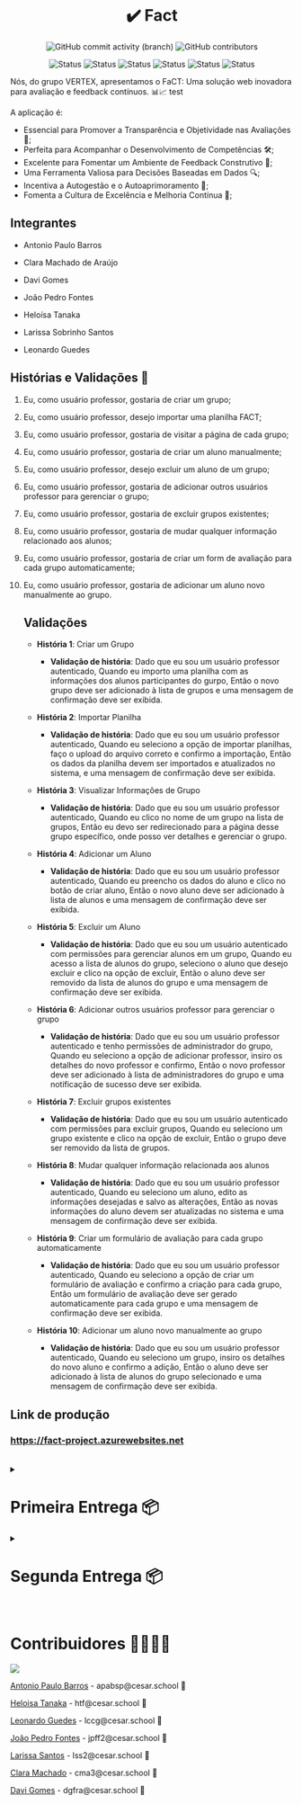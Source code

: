 <h1 align="center">✔️ Fact </h1>
<div align="center">
   <img alt="GitHub commit activity (branch)" src="https://img.shields.io/github/commit-activity/t/JotaPeans/fact-project/main">
    <img alt="GitHub contributors" src="https://img.shields.io/github/contributors/JotaPeans/fact-project">
</div>
<p align="center"> <img src="https://img.shields.io/badge/Django-092E20?style=for-the-badge&logo=django&logoColor=white" alt="Status">
    <img src="https://img.shields.io/badge/HTML5-E34F26?style=for-the-badge&logo=html5&logoColor=white" alt="Status">
    <img src="https://img.shields.io/badge/CSS3-1572B6?style=for-the-badge&logo=css3&logoColor=white" alt="Status">
    <img src="https://img.shields.io/badge/Python-14354C?style=for-the-badge&logo=python&logoColor=white" alt="Status">
    <img src="https://img.shields.io/badge/JavaScript-F7DF1E?style=for-the-badge&logo=javascript&logoColor=black" alt="Status">
    <img src="https://img.shields.io/badge/Pandas-1572B6?style=for-the-badge&logo=Pandas&color=black" alt="Status"></p>


Nós, do grupo VERTEX, apresentamos o FaCT: Uma solução web inovadora para avaliação e feedback contínuos. 📊📈
test

A aplicação é:

- Essencial para Promover a Transparência e Objetividade nas Avaliações 🌟;
- Perfeita para Acompanhar o Desenvolvimento de Competências 🛠️;
- Excelente para Fomentar um Ambiente de Feedback Construtivo 💬;
- Uma Ferramenta Valiosa para Decisões Baseadas em Dados 🔍;
- Incentiva a Autogestão e o Autoaprimoramento 🚀;
- Fomenta a Cultura de Excelência e Melhoria Contínua 🌱;

## Integrantes
* Antonio Paulo Barros

* Clara Machado de Araújo

* Davi Gomes

* João Pedro Fontes

* Heloísa Tanaka

* Larissa Sobrinho Santos

* Leonardo Guedes

## Histórias e Validações 📜

1. Eu, como usuário professor, gostaria de criar um grupo;
2. Eu, como usuário professor, desejo importar uma planilha FACT;
3. Eu, como usuário professor, gostaria de visitar a página de cada grupo;
4. Eu, como usuário professor, gostaria de criar um aluno manualmente;
5. Eu, como usuário professor, desejo excluir um aluno de um grupo;
6. Eu, como usuário professor, gostaria de adicionar outros usuários professor para gerenciar o grupo;
7. Eu, como usuário professor, gostaria de excluir grupos existentes;
8. Eu, como usuário professor, gostaria de mudar qualquer informação relacionado aos alunos;
9. Eu, como usuário professor, gostaria de criar um form de avaliação para cada grupo automaticamente;
10. Eu, como usuário professor, gostaria de adicionar um aluno novo manualmente ao grupo.


    ## Validações
      
    - **História 1**: Criar um Grupo  <br/>
      - **Validação de história**: Dado que eu sou um usuário professor autenticado,
                                   Quando eu importo uma planilha com as informações dos alunos participantes do gurpo,
                                   Então o novo grupo deve ser adicionado à lista de grupos e uma mensagem de confirmação deve ser exibida.

    - **História 2**: Importar Planilha <br/> 
      - **Validação de história**: Dado que eu sou um usuário professor autenticado,
                                   Quando eu seleciono a opção de importar planilhas, faço o upload do arquivo correto e confirmo a importação,
                                   Então os dados da planilha devem ser importados e atualizados no sistema, e uma mensagem de confirmação deve ser exibida. 

    - **História 3**: Visualizar Informações de Grupo <br/>
      - **Validação de história**: Dado que eu sou um usuário professor autenticado,
                                   Quando eu clico no nome de um grupo na lista de grupos,
                                   Então eu devo ser redirecionado para a página desse grupo específico, onde posso ver detalhes e gerenciar o grupo.

    - **História 4**: Adicionar um Aluno <br/>
      - **Validação de história**: Dado que eu sou um usuário professor autenticado,
                                   Quando eu preencho os dados do aluno e clico no botão de criar aluno,
                                   Então o novo aluno deve ser adicionado à lista de alunos e uma mensagem de confirmação deve ser exibida. 

    - **História 5**: Excluir um Aluno <br/>
      - **Validação de história**: Dado que eu sou um usuário autenticado com permissões para gerenciar alunos em um grupo,
                                   Quando eu acesso a lista de alunos do grupo, seleciono o aluno que desejo excluir e clico na opção de excluir,
                                   Então o aluno deve ser removido da lista de alunos do grupo e uma mensagem de confirmação deve ser exibida.
        
    - **História 6**: Adicionar outros usuários professor para gerenciar o grupo <br/>
       - **Validação de história**: Dado que eu sou um usuário professor autenticado e tenho permissões de administrador do grupo,
                                    Quando eu seleciono a opção de adicionar professor, insiro os detalhes do novo professor e confirmo,
                                    Então o novo professor deve ser adicionado à lista de administradores do grupo e uma notificação de sucesso deve ser exibida.
         
    - **História 7**: Excluir grupos existentes <br/>
      - **Validação de história**: Dado que eu sou um usuário autenticado com permissões para excluir grupos,
                                   Quando eu seleciono um grupo existente e clico na opção de excluir,
                                   Então o grupo deve ser removido da lista de grupos.
        
    - **História 8**: Mudar qualquer informação relacionada aos alunos <br/>
      - **Validação de história**: Dado que eu sou um usuário professor autenticado,
                                   Quando eu seleciono um aluno, edito as informações desejadas e salvo as alterações,
                                   Então as novas informações do aluno devem ser atualizadas no sistema e uma mensagem de confirmação deve ser exibida.
        
    - **História 9**: Criar um formulário de avaliação para cada grupo automaticamente <br/>
      - **Validação de história**: Dado que eu sou um usuário professor autenticado,
                                   Quando eu seleciono a opção de criar um formulário de avaliação e confirmo a criação para cada grupo,
                                   Então um formulário de avaliação deve ser gerado automaticamente para cada grupo e uma mensagem de confirmação deve ser exibida.
        
    - **História 10**: Adicionar um aluno novo manualmente ao grupo <br/>
         - **Validação de história**: Dado que eu sou um usuário professor autenticado,
                                   Quando eu seleciono um grupo, insiro os detalhes do novo aluno e confirmo a adição,
                                   Então o aluno deve ser adicionado à lista de alunos do grupo selecionado e uma mensagem de confirmação deve ser exibida.
   

## Link de produção
### <a target="_blank">https://fact-project.azurewebsites.net</a>

<br/>

<details>
  <summary><h1>Primeira Entrega 📦</h1></summary>

  ## Diagrama

  ![image](https://github.com/JotaPeans/fact-project/assets/142417937/f5e9b824-4de7-4464-bb53-b6fd6a54aa93)


  ## Relatos do método Pair Programming

  *Relato Programação em Par:*
  - **Larissa e Heloísa**:
      Realizamos pair programming para implementar recursos de HTML e CSS.
    
      *Resultado:* A implementação ocorreu perfeitamente bem e como esperado. Html do site e polimento do CSS saiu como planejado e ficamos contentes com o resultado, além de, encontrar e relatar bugs.
    
      *Conclusão:* Pair programming fortaleceu nossa colaboração e confiança como equipe.

  - **Leonardo e João Pedro**:
      Adotamos o pair programming para otimizar o uso do Pandas e aprimorar aspectos de desenvolvimento frontend.
    
      *Resultado:* A colaboração resultou em um uso eficiente do Pandas, permitindo manipulações de dados complexas e otimizadas. Além disso, conseguimos implementar e refinar a interface do usuário com técnicas avançadas de frontend, melhorando a usabilidade e estética do projeto. Durante o processo, também identificamos e corrigimos diversos bugs.
    
      *Conclusão:* O pair programming não só melhorou a qualidade do nosso trabalho, mas também reforçou nossa capacidade de trabalhar juntos de forma eficaz, aumentando a confiança mútua e a habilidade de resolver problemas em equipe.

  - **Davi e Clara**:
      Realizamos pair programming para ajustar o HTML da página de login.
    
      *Resultado:* Após algumas discordâncias entre duas opções de layout, chegamos a um consenso. Essa escolha resultou numa versão final que não só atendeu aos requisitos técnicos, mas também às necessidades dos usuários. Esse processo colaborativo nos permitiu identificar e solucionar questões chave para a melhoria da página.
    
      *Conclusão:* O pair programming reforçou nossa colaboração e confiança como equipe, mostrando que a comunicação eficaz é essencial para superar divergências e alcançar um objetivo comum.

  - **Leonardo e Antonio**:
      Empregamos o pair programming para a criação e edição de áreas de frontend em nosso projeto.
    
      *Resultado:* A sessão de programação conjunta possibilitou uma criação eficiente de interfaces de usuário atraentes e responsivas. Ajustamos e otimizamos o código HTML e CSS para garantir compatibilidade e performance em diversos dispositivos. Além disso, conseguimos identificar e corrigir erros de design e funcionalidade durante o desenvolvimento.
    
      *Conclusão:* O pair programming provou ser uma estratégia valiosa, não apenas para a qualidade técnica do trabalho, mas também para fortalecer nossa colaboração e comunicação como equipe. A experiência reforçou nossa confiança mútua e habilidade de trabalhar juntos sob diferentes desafios técnicos.


  ## ScreenCast Protótipo Lo-Fi

  ### <a target="_blank">https://drive.google.com/file/d/16dqrQXCb4nZW6ziJDBjjgWukM2sCImw5/view?usp=sharing</a>

  ## ScreenCast do Uso do Sistema

  ### <a target="_blank">https://drive.google.com/file/d/1BaxPXs_i-CIUNxLiuHPePcDXowg_S8I7/view?usp=sharing</a>

  <br/><br/>
   ## Issue/Bug Tracker

  ![image](https://github.com/JotaPeans/fact-project/assets/95260401/f81995f8-1bf9-4d1f-a234-8088fe5b0d4e)

   <br/><br/>
  ![LOGO FACT](https://github.com/JotaPeans/fact-project/assets/130470569/873cab2c-2c03-45fb-8791-952a7ddc7a7b)
</details>

<details>
  <summary><h1>Segunda Entrega 📦</h1></summary>
  
  <details>
     <summary><h3>Relatos Pair Programing</h3></summary>
   <details>

      
   <summary>Antonio e Clara</summary>
   
   Empregamos o pair programming para desenvolver a funcionalidade de adicionar outros usuários professores ao sistema, permitindo o gerenciamento de grupos.

   **Resultado**: A sessão de programação conjunta resultou na implementação eficaz de uma interface intuitiva e segura, onde professores podem adicionar e gerenciar outros colegas de profissão. Durante o desenvolvimento, focamos em assegurar que a funcionalidade fosse simples e direta, otimizando o fluxo de trabalho do usuário e garantindo a segurança dos dados.

   **Conclusão**: O pair programming provou ser uma abordagem valiosa para o desenvolvimento desta funcionalidade, melhorando não apenas a qualidade técnica do produto, mas também a colaboração e comunicação entre os membros da equipe. A experiência trouxe benefícios significativos em termos de eficiência de desenvolvimento e confiança mútua, reforçando nossa habilidade de enfrentar desafios técnicos de forma coesa.
   </details>

   
   <details>
   <summary>Leonardo e Davi</summary>
   
   Empregaram o pair programming para desenvolver a funcionalidade que permite aos professores modificar informações de alunos no sistema educacional.


   **Resultado**: A sessão de programação conjunta resultou na implementação de um sistema flexível e seguro, onde professores podem alterar informações dos alunos de forma eficaz. Durante o desenvolvimento, focamos em criar uma interface amigável e intuitiva, garantindo que as alterações sejam feitas com precisão e que os dados dos alunos sejam protegidos adequadamente.

   **Conclusão**: O uso do pair programming foi crucial não apenas para a qualidade técnica do desenvolvimento, mas também para fortalecer a colaboração e comunicação entre Leonardo e Davi. Essa abordagem melhorou significativamente a eficiência do processo de desenvolvimento e reforçou a confiança e a habilidade de trabalhar em conjunto diante de desafios técnicos.
   </details>
   <details>
      <summary>João Pedro e Antonio</summary>
    
   Utilizaram o pair programming para desenvolver a funcionalidade que permite aos professores criar automaticamente um formulário de avaliação para cada grupo de alunos.

   **Resultado**: A colaboração direta resultou na implementação de uma funcionalidade que automatiza a criação de formulários de avaliação, melhorando significativamente a eficiência do processo educacional. Durante o desenvolvimento, eles se concentraram em garantir que a interface fosse intuitiva e que os formulários gerados atendessem às necessidades específicas de cada grupo, com opções de personalização flexíveis.

   **Conclusão**: A estratégia de pair programming mostrou-se extremamente valiosa, não só para a qualidade técnica do projeto, mas também para fomentar uma forte colaboração entre João Pedro e Antonio. Essa metodologia não apenas facilitou a resolução de problemas complexos durante o desenvolvimento, mas também fortaleceu a comunicação e a confiança mútua, ampliando a capacidade de ambos para lidar com futuros desafios técnicos.
   </details>
   <details>
   <summary>Tanaka e Larissa</summary>

   Utilizaram o pair programming para implementar a funcionalidade de exclusão de grupos existentes no sistema educacional, com o auxílio de Cypress para testes automatizados.

   **Resultado**: A sessão de codificação conjunta permitiu a criação de uma solução robusta que possibilita aos professores excluir grupos de maneira eficiente e segura. Durante o processo, aprimoramos a interface para garantir uma experiência de usuário clara e sem erros, permitindo que decisões sobre a exclusão de grupos sejam feitas de forma informada e precisa. A utilização do Cypress como ferramenta de testes automatizados assegurou que todos os cenários críticos fossem rigorosamente testados, garantindo a estabilidade e a confiabilidade da funcionalidade.

   **Conclusão**: A estratégia de pair programming, enriquecida pela integração de testes automatizados com Cypress, mostrou-se essencial para a qualidade técnica e a segurança da nova funcionalidade. Além disso, a colaboração intensa entre Tanaka e Larissa durante o desenvolvimento fortaleceu a comunicação e o trabalho em equipe, ampliando a capacidade de lidar com desafios técnicos complexos e reforçando a confiança mútua entre os desenvolvedores.
   </details>
   <details>
      <summary>João Pedro e Leonardo</summary>
   
   
   Utilizaram o pair programming para desenvolver a funcionalidade que permite aos professores adicionar manualmente novos alunos aos grupos no sistema educacional.

   **Resultado**: A sessão de programação conjunta facilitou a implementação de uma interface amigável e eficiente para adicionar alunos. Durante o desenvolvimento, eles se concentraram em criar uma experiência de usuário intuitiva, com validações claras para garantir que os dados do aluno sejam inseridos corretamente. Essa funcionalidade simplifica o processo de gestão de grupos, permitindo aos professores personalizar suas turmas conforme necessário.

   **Conclusão**: A estratégia de pair programming se mostrou extremamente valiosa, melhorando não apenas a qualidade técnica do desenvolvimento, mas também a colaboração entre João Pedro e Leonardo. A metodologia promoveu uma comunicação efetiva e permitiu que ambos os desenvolvedores compartilhassem conhecimentos, resultando em uma solução mais robusta e confiável.
   </details>
  </details>
</details>

<br/>

# Contribuidores 👨‍👩‍👧‍👦
<a href="https://github.com/JotaPeans/fact-project/graphs/contributors">
  <img src="https://contrib.rocks/image?repo=jotapeans/fact-project" />
</a>
<p><a href="https://github.com/apabsp">Antonio Paulo Barros</a> - apabsp@cesar.school 📩</p>
<p><a href="https://github.com/helotanaka">Heloisa Tanaka</a> - htf@cesar.school 📩</p>
<p><a href="https://github.com/leooghub">Leonardo Guedes</a> - lccg@cesar.school 📩</p> 
<p><a href="https://github.com/jotapeans">João Pedro Fontes</a> - jpff2@cesar.school 📩</p>
<p><a href="https://github.com/lariisantos">Larissa Santos</a> - lss2@cesar.school 📩</p>
<p><a href="https://github.com/claramachadoaj">Clara Machado</a> - cma3@cesar.school 📩</p>
<p><a href="https://github.com/daviruy61">Davi Gomes</a> - dgfra@cesar.school 📩</p>
